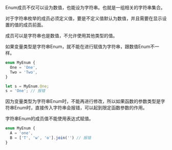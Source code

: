 Enum成员不仅可以设为数值，也能设为字符串。也就是一组相关的字符串集合。

对于字符串枚举的成员必须定义值，要是不定义值默认为数值，并且需要在显示设置的值的成员前面。

成员可以是字符串也是数值，不允许使用其他类型的值。

如果变量类型是字符串Enum，就不能在进行赋值为字符串，跟数值Enum不一样。

```typescript
enum MyEnum {
  One = 'One',
  Two = 'Two',
}

let s = MyEnum.One;
s = 'One'; // 报错
```

因为变量类型为字符串Enum时，不能再进行修改，所以如果函数的参数类型是字符串Enum时，直接传入字符串会报错，可以起到限定函数参数的作用。



字符串Enum的成员值不能使用表达式赋值。

```typescript
enum MyEnum {
  A = 'one',
  B = ['T', 'w', 'o'].join('') // 报错
}
```

